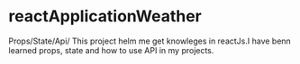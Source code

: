 # reactApplicationWeather
Props/State/Api/
This project helm me get knowleges in reactJs.I have benn learned props, state and how to use API in my projects.
